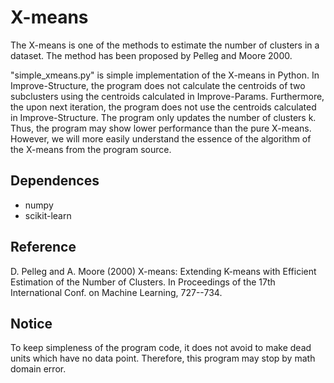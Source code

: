 # X-means

The X-means is one of the methods to estimate the number of clusters in a dataset. The method has been proposed by Pelleg and Moore 2000.

"simple_xmeans.py" is simple implementation of the X-means in Python. In Improve-Structure, the program does not calculate the centroids of two subclusters using the centroids calculated in Improve-Params. Furthermore, the upon next iteration, the program does not use the centroids calculated in Improve-Structure.  The program only updates the number of clusters k. Thus, the program may show lower performance than the pure X-means. However, we will more easily understand the essence of the algorithm of the X-means from the program source.

## Dependences

- numpy
- scikit-learn

## Reference

D. Pelleg and A. Moore (2000) X-means: Extending K-means with Efficient Estimation of the Number of Clusters. In Proceedings of the 17th International Conf. on Machine Learning, 727--734.

## Notice

To keep simpleness of the program code, it does not avoid to make dead units which have no data point. Therefore, this program may stop by math domain error.
